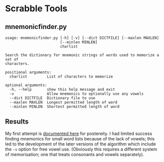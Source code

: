 
Scrabble Tools
==============

mnemonicfinder.py
------------------
    usage: mnemonicfinder.py [-h] [-v] [--dict DICTFILE] [--maxlen MAXLEN]
                             [--minlen MINLEN]
                             charlist

    Search the dictionary for mnemonic strings of words used to memorize a set of
    characters.

    positional arguments:
      charlist         List of characters to memorize

    optional arguments:
      -h, --help       show this help message and exit
      -v               Allow mnemonics to optionally use any vowels
      --dict DICTFILE  Dictionary file to use
      --maxlen MAXLEN  Longest permitted length of word
      --minlen MINLEN  Shortest permitted length of word

Results
-------

My first attempt is [documented here](https://gist.github.com/3137931) for postereity. I had limited success finding mnemonics for small word lists because of the lack of vowels; this led to the development of the later versions of the algorithm which include the `-v` option for free vowel use. (Obviously this requires a different system of memorisation; one that treats consonants and vowels separately).


